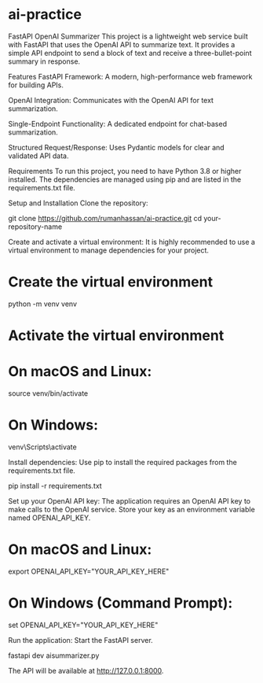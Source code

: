 # ai-practice
FastAPI OpenAI Summarizer
This project is a lightweight web service built with FastAPI that uses the OpenAI API to summarize text. It provides a simple API endpoint to send a block of text and receive a three-bullet-point summary in response.

Features
FastAPI Framework: A modern, high-performance web framework for building APIs.

OpenAI Integration: Communicates with the OpenAI API for text summarization.

Single-Endpoint Functionality: A dedicated endpoint for chat-based summarization.

Structured Request/Response: Uses Pydantic models for clear and validated API data.

Requirements
To run this project, you need to have Python 3.8 or higher installed. The dependencies are managed using pip and are listed in the requirements.txt file.

Setup and Installation
Clone the repository:

git clone https://github.com/rumanhassan/ai-practice.git
cd your-repository-name

Create and activate a virtual environment:
It is highly recommended to use a virtual environment to manage dependencies for your project.

# Create the virtual environment
python -m venv venv

# Activate the virtual environment
# On macOS and Linux:
source venv/bin/activate
# On Windows:
venv\Scripts\activate

Install dependencies:
Use pip to install the required packages from the requirements.txt file.

pip install -r requirements.txt

Set up your OpenAI API key:
The application requires an OpenAI API key to make calls to the OpenAI service. Store your key as an environment variable named OPENAI_API_KEY.

# On macOS and Linux:
export OPENAI_API_KEY="YOUR_API_KEY_HERE"

# On Windows (Command Prompt):
set OPENAI_API_KEY="YOUR_API_KEY_HERE"

Run the application:
Start the FastAPI server.

fastapi dev aisummarizer.py

The API will be available at http://127.0.0.1:8000.